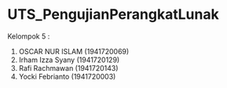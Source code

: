 # UTS_PengujianPerangkatLunak

Kelompok 5 :    
1. OSCAR NUR ISLAM (1941720069)
2. Irham Izza Syany (1941720129)
3. Rafi Rachmawan   (1941720143)
4. Yocki Febrianto  (1941720003)
